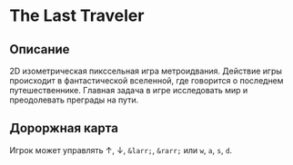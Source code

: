 # The Last Traveler
## Описание
2D изометрическая пикссельная игра метроидвания. Действие игры происходит в фантастической вселенной, где говорится о последнем путешественнике. Главная задача в игре исследовать мир и преодолевать преграды на пути.
## Дороржная карта
Игрок может управлять &uarr;, &darr;, `&larr;`, `&rarr;` или `w`, `a`, `s`, `d`.

